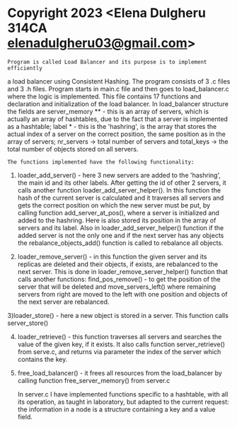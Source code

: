 # Copyright 2023 <Elena Dulgheru 314CA elenadulgheru03@gmail.com>

	Program is called Load Balancer and its purpose is to implement efficiently
a load balancer using Consistent Hashing. The program consists of 3 .c files and
3 .h files.
	Program starts in main.c file and then goes to load_balancer.c where the
logic is implemented. This file contains 17 functions and declaration and
initialization of the load balancer. In load_balancer structure the fields are
server_memory ** - this is an array of servers, which is actually an array of
hashtables, due to the fact that a server is implemented as a hashtable;
label * - this is the 'hashring', is the array that stores the actual index of
a server on the correct position, the same position as in the array of servers;
nr_servers -> total number of servers and total_keys -> the total number of
objects stored on all servers.

	The functions implemented have the following functionality:
1) loader_add_server() - here 3 new servers are added to the  'hashring', the
	main id and its other labels. After getting the id of other 2 servers, it
	calls another function loader_add_server_helper(). In this function the
	hash of the current server is calculated and it traverses all servers and
	gets the correct position on which the new server must be put, by calling
	function add_server_at_pos(), where a server is initialized and added to
	the hashring. Here is also stored its position in the array of servers and
	its label.
	Also in loader_add_server_helper() function if the added server is not the
	only one and if the next server has any objects the rebalance_objects_add()
	function is called to rebalance all objects.

2) loader_remove_server() - in this function the given server and its replicas
are deleted and their objects, if exists, are rebalanced to the next server.
This is done in loader_remove_server_helper() function that calls another
functions: find_pos_remove() - to get the position of the server that will be
deleted and move_servers_left() where remaining servers from right are moved to
the left with one position and objects of the next server are rebalanced.

3)loader_store() - here a new object is stored in a server. This function calls
server_store()

4) loader_retrieve() - this function traverses all servers and searches the
value of the given key, if it exists. It also calls function server_retrieve()
from serve.c, and returns via parameter the index of the server which contains
the key.

5) free_load_balancer() - it frees all resources from the load_balancer by
calling function free_server_memory() from server.c

	In server.c I have implemented functions specific to a hashtable, with all
	its operation, as taught in laboratory, but adapted to the current request:
the information in a node is a structure containing a key and a value field.

